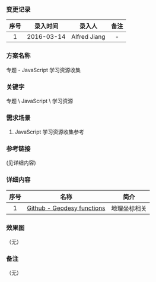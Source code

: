 ### 变更记录

| 序号 | 录入时间 | 录入人 | 备注 |
|:--------:|:--------:|:--------:|:--------:|
| 1 | 2016-03-14 | Alfred Jiang | - |

### 方案名称

专题 - JavaScript 学习资源收集

### 关键字

专题 \ JavaScript \ 学习资源

### 需求场景

1. JavaScript 学习资源收集参考

### 参考链接
(见详细内容)

### 详细内容

| 序号 | 名称 | 简介 |
|:--------:|:--------:|:--------:|
| 1 | [Github - Geodesy functions](https://github.com/chrisveness/geodesy) | 地理坐标相关 |

### 效果图
（无）

### 备注
（无）
